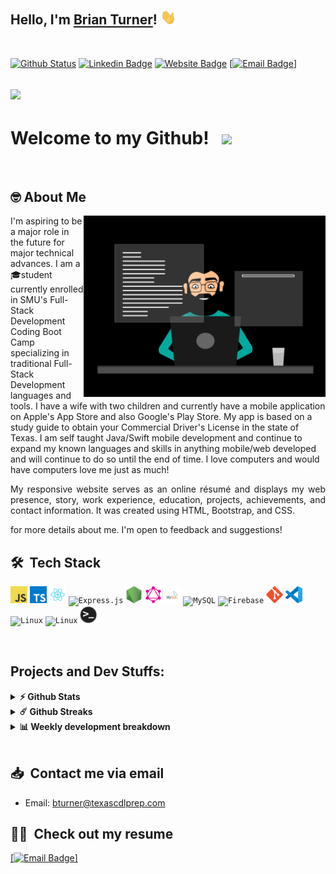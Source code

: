 


## Hello, I'm [Brian Turner](https://github.com/bkturner1220)! <img src="https://raw.githubusercontent.com/ABSphreak/ABSphreak/master/gifs/Hi.gif" width="25px">
<br />

[![Github Status](https://img.shields.io/badge/Github%20Status-Maintained-dark%2023d700.svg)](https://github.com/bkturner1220)
[![Linkedin Badge](https://img.shields.io/badge/-LinkedIn-1243f8?style=flat-square&logo=Linkedin&logoColor=white)](https://www.linkedin.com/in/bkturner1220/)
[![Website Badge](https://img.shields.io/badge/Website-blueviolet?style=flat-square&logo=google-chrome&logoColor=white)](https://bkturner1220.github.io/Professional_Portfolio/)
<a href = "mailto: bturner@texascdlprep.com">[![Email Badge](https://img.shields.io/badge/Contact-Email-f95a03)] 

## [![](https://gitscores.herokuapp.com/badge?username=bkturner1220&label=Gitscore%20Profile%20Score&style=for-the-badge&color=yellow)](https://gitscores.herokuapp.com/)


# Welcome to my Github! &nbsp; ![](https://visitor-badge.glitch.me/badge?page_id=sakilk130&style=flat-square&color=f9d303)

<br />

## 🤓 About Me &nbsp; 
<img  src="./thoughtworks-gif_dribbble.gif" height="290px" align="right" />

 I'm aspiring to be a major role in the future for major technical advances. I am a 🎓student currently enrolled in SMU's Full-Stack Development Coding Boot Camp specializing in traditional Full-Stack Development languages and tools. I have a wife with two children and currently have a mobile application on Apple's App Store and also Google's Play Store.  My app is based on a study guide to obtain your Commercial Driver's License in the state of Texas.  I am self taught Java/Swift mobile development and continue to expand my known languages and skills in anything mobile/web developed and will continue to do so until the end of time.  I love computers and would have computers love me just as much!

<p align="justify">My responsive website serves as an online résumé and displays my web presence, story, work experience, education, projects, achievements, and contact information. It was created using HTML, Bootstrap, and CSS.</p>
 for more details about me. I'm open to feedback and suggestions!

<br />

## 🛠️ &nbsp;Tech Stack

<code><img height="27" src="https://raw.githubusercontent.com/github/explore/80688e429a7d4ef2fca1e82350fe8e3517d3494d/topics/javascript/javascript.png" alt="javascript"></code>
<code><img height="27" src="https://raw.githubusercontent.com/github/explore/80688e429a7d4ef2fca1e82350fe8e3517d3494d/topics/typescript/typescript.png" alt="typescript"></code>
<code><img alt="React" height="27px" src="https://raw.githubusercontent.com/github/explore/80688e429a7d4ef2fca1e82350fe8e3517d3494d/topics/react/react.png" /></code>
<code><img alt="Express.js" width="26px" src="https://www.vectorlogo.zone/logos/expressjs/expressjs-icon.svg" /></code>
<code><img height="27" src="https://raw.githubusercontent.com/github/explore/80688e429a7d4ef2fca1e82350fe8e3517d3494d/topics/nodejs/nodejs.png" alt="nodejs"></code>
<code><img height="27" src="https://raw.githubusercontent.com/github/explore/80688e429a7d4ef2fca1e82350fe8e3517d3494d/topics/graphql/graphql.png" alt="graphql"></code>
<code><img  alt="MySQL" width="26px" src="https://raw.githubusercontent.com/github/explore/80688e429a7d4ef2fca1e82350fe8e3517d3494d/topics/mysql/mysql.png" /></code>
<code><img height="27" src="https://encrypted-tbn0.gstatic.com/images?q=tbn%3AANd9GcSTTzPAw-55ssm1Im594xYZ9eRQu2JylrkYLg&usqp=CAU" alt="MySQL"></code>
<code><img height="27" src="https://www.vectorlogo.zone/logos/firebase/firebase-icon.svg" alt="Firebase"></code>
<code><img height="27" src="https://raw.githubusercontent.com/devicons/devicon/master/icons/git/git-original.svg" alt="git"></code>
<code><img height="27" src="https://raw.githubusercontent.com/github/explore/80688e429a7d4ef2fca1e82350fe8e3517d3494d/topics/visual-studio-code/visual-studio-code.png" /></code>
<code><img alt="Linux" width="26px" src="https://www.vectorlogo.zone/logos/npmjs/npmjs-icon.svg" /></code>
<code><img alt="Linux" width="26px" src="https://www.freepnglogos.com/uploads/linux-png/file-icons-flat-linux-svg-wikimedia-commons-6.png" /></code>
<code><img height="27" src="https://raw.githubusercontent.com/github/explore/80688e429a7d4ef2fca1e82350fe8e3517d3494d/topics/terminal/terminal.png" alt="terminal"></code>
<br />

<br />

## Projects and Dev Stuffs:

<details>
  <summary><b>⚡ Github Stats</b></summary>

  <br />
  <img height="180em" src="https://github-readme-stats.vercel.app/api?username=sakilk130&show_icons=true&hide_border=true&&count_private=true&include_all_commits=true&theme=radical" />
  <img height="180em" src="https://github-readme-stats.vercel.app/api/top-langs/?username=sakilk130&show_icons=true&hide_border=true&layout=compact&langs_count=8&theme=radical"/>
</details>

<details>
  <summary><b>☄️ Github Streaks</b></summary>

  <br />
  <img height="180em" src="https://github-readme-streak-stats.herokuapp.com/?user=sakilk130&hide_border=true&theme=radical" />
</details>
<details>
  <summary><b>📊 Weekly development breakdown</b></summary>

  <br />
  <img height="320em" src="https://github-readme-stats.vercel.app/api/wakatime?username=sakilk130&theme=radical&hide_border=true">
</details>

  <br />

## 📥 &nbsp;Contact me via email
- Email: [bturner@texascdlprep.com](bturner@texascdlprep.com)
## 🤝🏻 &nbsp;Check out my resume
<a href = "./bkturner_resume.pdf">[![Email Badge](https://img.shields.io/badge/Brian%20Turner-Resume-ff69b4)]
